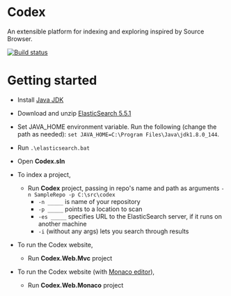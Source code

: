 # Codex
An extensible platform for indexing and exploring inspired by Source Browser.

[![Build status](https://ci.appveyor.com/api/projects/status/bo3m3aesclsj47wm?svg=true)](https://ci.appveyor.com/project/Ref12/Codex)

# Getting started
* Install [Java JDK](http://www.oracle.com/technetwork/java/javase/downloads/jdk8-downloads-2133151.html)
* Download and unzip [ElasticSearch 5.5.1](https://artifacts.elastic.co/downloads/elasticsearch/elasticsearch-5.5.1.zip)
* Set JAVA_HOME environment variable. Run the following (change the path as needed): `set JAVA_HOME=C:\Program Files\Java\jdk1.8.0_144`.
* Run `.\elasticsearch.bat`
* Open **Codex.sln**
* To index a project,
    * Run **Codex** project, passing in repo's name and path as arguments `-n SampleRepo -p C:\src\codex`
        * `-n _____` is name of your repository
        * `-p _____` points to a location to scan
        * `-es _____` specifies URL to the ElasticSearch server, if it runs on another machine 
        * `-i` (without any args) lets you search through results
* To run the Codex website,
    * Run **Codex.Web.Mvc** project
 
* To run the Codex website (with [Monaco editor](https://microsoft.github.io/monaco-editor/)),
    * Run **Codex.Web.Monaco** project
